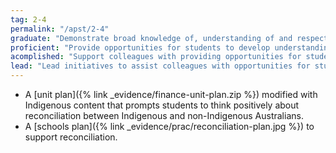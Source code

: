 ```yaml
---
tag: 2-4
permalink: "/apst/2-4"
graduate: "Demonstrate broad knowledge of, understanding of and respect for Aboriginal and Torres Strait Islander histories, cultures and languages."
proficient: "Provide opportunities for students to develop understanding of and respect for Aboriginal and Torres Strait Islander histories, cultures and languages."
acomplished: "Support colleagues with providing opportunities for students to develop understanding of and respect for Aboriginal and Torres Strait Islander histories, cultures and languages."
lead: "Lead initiatives to assist colleagues with opportunities for students to develop understanding of and respect for Aboriginal and Torres Strait Islander histories, cultures and languages."
---
```

* A [unit plan]({% link _evidence/finance-unit-plan.zip %}) modified with Indigenous content that prompts students to think positively about reconciliation between Indigenous and non-Indigenous Australians.
* A [schools plan]({% link _evidence/prac/reconciliation-plan.jpg %}) to support reconciliation.